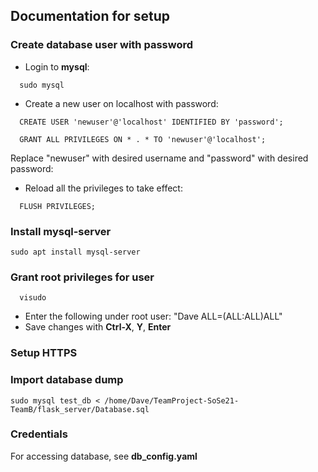 ## Documentation for setup

### Create database user with password
* Login to **mysql**:

```console
  sudo mysql
```
* Create a new user on localhost with password:
```console
  CREATE USER 'newuser'@'localhost' IDENTIFIED BY 'password';
```

```console
  GRANT ALL PRIVILEGES ON * . * TO 'newuser'@'localhost';
```
Replace "newuser" with desired username and "password" with desired password:

* Reload all the privileges to take effect:
```console
  FLUSH PRIVILEGES;
```

### Install mysql-server
```console
sudo apt install mysql-server
```

### Grant root privileges for user
```console
  visudo
  ```
* Enter the following under root user: "Dave ALL=(ALL:ALL)ALL"
* Save changes with **Ctrl-X**, **Y**, **Enter**

### Setup HTTPS

### Import database dump
```console
sudo mysql test_db < /home/Dave/TeamProject-SoSe21-TeamB/flask_server/Database.sql
```

### Credentials
For accessing database, see **db_config.yaml**
